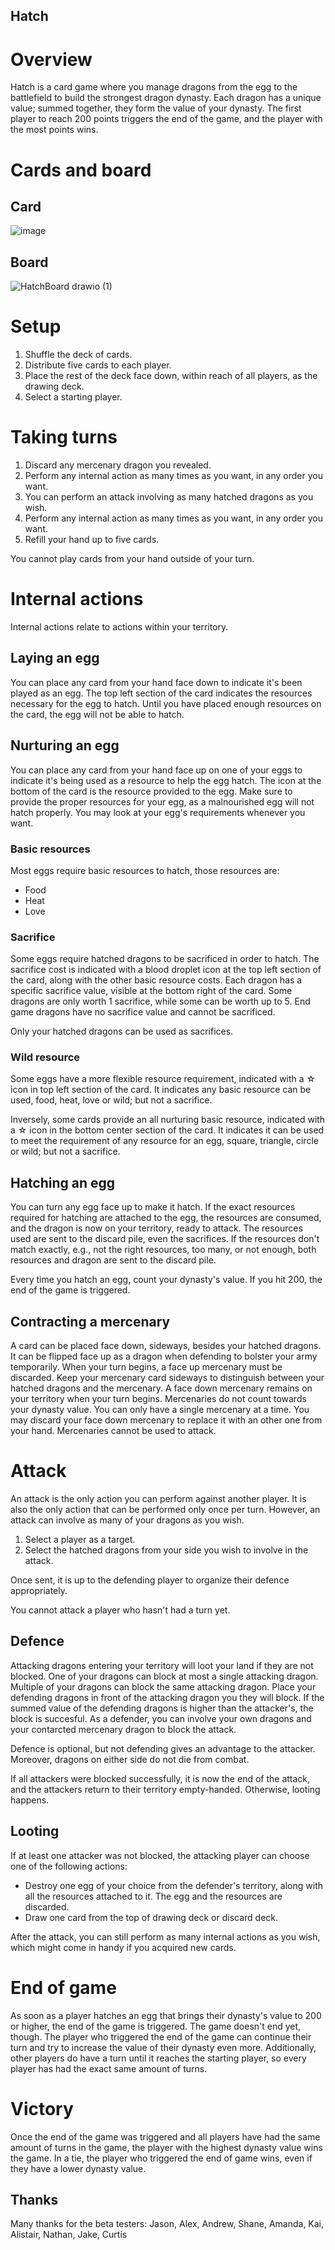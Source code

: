 ## Hatch

# Overview

Hatch is a card game where you manage dragons from the egg to the battlefield to build the strongest dragon dynasty. Each dragon has a unique value; summed together, they form the value of your dynasty. The first player to reach 200 points triggers the end of the game, and the player with the most points wins.

# Cards and board

## Card

![image](https://github.com/agrum/Hatch/assets/2688838/6f9aa779-b4b8-4b3e-8dea-8ff730607472)

## Board

![HatchBoard drawio (1)](https://github.com/agrum/Hatch/assets/2688838/a985c5c1-45e2-48f3-9811-e1ab0ffbaafe)

# Setup

1. Shuffle the deck of cards.
2. Distribute five cards to each player.
3. Place the rest of the deck face down, within reach of all players, as the drawing deck.
4. Select a starting player.

# Taking turns

1. Discard any mercenary dragon you revealed.
2. Perform any internal action as many times as you want, in any order you want.
3. You can perform an attack involving as many hatched dragons as you wish.
4. Perform any internal action as many times as you want, in any order you want.
5. Refill your hand up to five cards.

You cannot play cards from your hand outside of your turn.

# Internal actions

Internal actions relate to actions within your territory.

## Laying an egg

You can place any card from your hand face down to indicate it's been played as an egg. The top left section of the card indicates the resources necessary for the egg to hatch. Until you have placed enough resources on the card, the egg will not be able to hatch. 

## Nurturing an egg

You can place any card from your hand face up on one of your eggs to indicate it's being used as a resource to help the egg hatch. The icon at the bottom of the card is the resource provided to the egg. Make sure to provide the proper resources for your egg, as a malnourished egg will not hatch properly. You may look at your egg's requirements whenever you want.

### Basic resources

Most eggs require basic resources to hatch, those resources are:
- Food
- Heat
- Love

### Sacrifice

Some eggs require hatched dragons to be sacrificed in order to hatch. The sacrifice cost is indicated with a blood droplet icon at the top left section of the card, along with the other basic resource costs. Each dragon has a specific sacrifice value, visible at the bottom right of the card. Some dragons are only worth 1 sacrifice, while some can be worth up to 5. End game dragons have no sacrifice value and cannot be sacrificed.

Only your hatched dragons can be used as sacrifices.

### Wild resource

Some eggs have a more flexible resource requirement, indicated with a ☆ icon in top left section of the card. It indicates any basic resource can be used, food, heat, love or wild; but not a sacrifice.

Inversely, some cards provide an all nurturing basic resource, indicated with a ☆ icon in the bottom center section of the card. It indicates it can be used to meet the requirement of any resource for an egg, square, triangle, circle or wild; but not a sacrifice. 

## Hatching an egg

You can turn any egg face up to make it hatch. If the exact resources required for hatching are attached to the egg, the resources are consumed, and the dragon is now on your territory, ready to attack. The resources used are sent to the discard pile, even the sacrifices. If the resources don't match exactly, e.g., not the right resources, too many, or not enough, both resources and dragon are sent to the discard pile.

Every time you hatch an egg, count your dynasty's value. If you hit 200, the end of the game is triggered.

## Contracting a mercenary

A card can be placed face down, sideways, besides your hatched dragons. It can be flipped face up as a dragon when defending to bolster your army temporarily. When your turn begins, a face up mercenary must be discarded. Keep your mercenary card sideways to distinguish between your hatched dragons and the mercenary. A face down mercenary remains on your territory when your turn begins. Mercenaries do not count towards your dynasty value. You can only have a single mercenary at a time. You may discard your face down mercenary to replace it with an other one from your hand. Mercenaries cannot be used to attack.

# Attack

An attack is the only action you can perform against another player. It is also the only action that can be performed only once per turn. However, an attack can involve as many of your dragons as you wish.

1. Select a player as a target.
2. Select the hatched dragons from your side you wish to involve in the attack.

Once sent, it is up to the defending player to organize their defence appropriately.

You cannot attack a player who hasn't had a turn yet.

## Defence

Attacking dragons entering your territory will loot your land if they are not blocked. One of your dragons can block at most a single attacking dragon. Multiple of your dragons can block the same attacking dragon. Place your defending dragons in front of the attacking dragon you they will block. If the summed value of the defending dragons is higher than the attacker's, the block is succesful. As a defender, you can involve your own dragons and your contarcted mercenary dragon to block the attack.

Defence is optional, but not defending gives an advantage to the attacker. Moreover, dragons on either side do not die from combat.

If all attackers were blocked successfully, it is now the end of the attack, and the attackers return to their territory empty-handed. Otherwise, looting happens.

## Looting

If at least one attacker was not blocked, the attacking player can choose one of the following actions:

- Destroy one egg of your choice from the defender's territory, along with all the resources attached to it. The egg and the resources are discarded.
- Draw one card from the top of drawing deck or discard deck.

After the attack, you can still perform as many internal actions as you wish, which might come in handy if you acquired new cards.

# End of game

As soon as a player hatches an egg that brings their dynasty's value to 200 or higher, the end of the game is triggered. The game doesn't end yet, though. The player who triggered the end of the game can continue their turn and try to increase the value of their dynasty even more. Additionally, other players do have a turn until it reaches the starting player, so every player has had the exact same amount of turns.

# Victory

Once the end of the game was triggered and all players have had the same amount of turns in the game, the player with the highest dynasty value wins the game. In a tie, the player who triggered the end of game wins, even if they have a lower dynasty value.

## Thanks

Many thanks for the beta testers: Jason, Alex, Andrew, Shane, Amanda, Kai, Alistair, Nathan, Jake, Curtis
